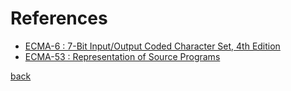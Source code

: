 # References

- [ECMA-6 : 7-Bit Input/Output Coded Character Set, 4th Edition](https://ecma-international.org/publications-and-standards/standards/ecma-6/)
- [ECMA-53 : Representation of Source Programs](https://ecma-international.org/publications-and-standards/standards/ecma-53/) 

[back](./)
